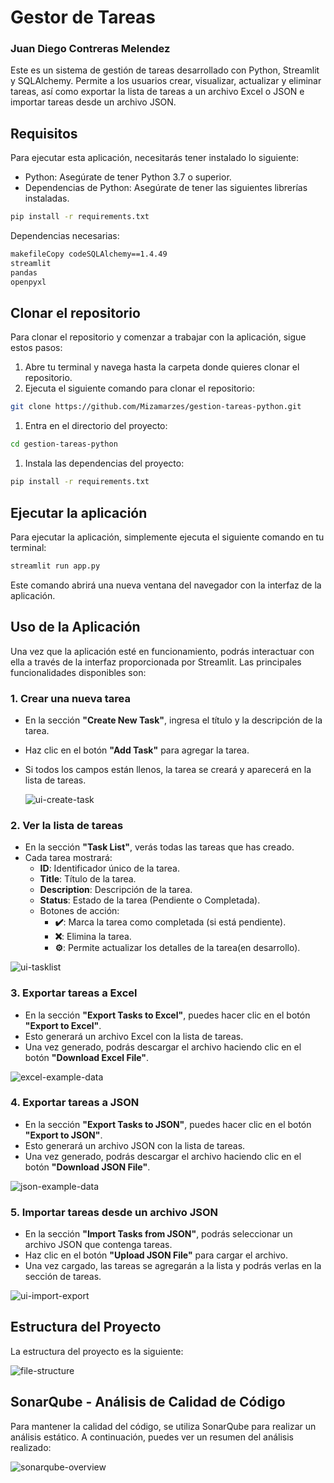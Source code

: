 # Gestor de Tareas

### Juan Diego Contreras Melendez

Este es un sistema de gestión de tareas desarrollado con Python, Streamlit y SQLAlchemy. Permite a los usuarios crear, visualizar, actualizar y eliminar tareas, así como exportar la lista de tareas a un archivo Excel o JSON e importar tareas desde un archivo JSON.

## Requisitos

Para ejecutar esta aplicación, necesitarás tener instalado lo siguiente:

- Python: Asegúrate de tener Python 3.7 o superior.
- Dependencias de Python: Asegúrate de tener las siguientes librerías instaladas.

```bash
pip install -r requirements.txt
```

Dependencias necesarias:

```bash
makefileCopy codeSQLAlchemy==1.4.49
streamlit
pandas
openpyxl
```

## Clonar el repositorio

Para clonar el repositorio y comenzar a trabajar con la aplicación, sigue estos pasos:

1. Abre tu terminal y navega hasta la carpeta donde quieres clonar el repositorio.
2. Ejecuta el siguiente comando para clonar el repositorio:

```bash
git clone https://github.com/Mizamarzes/gestion-tareas-python.git
```

1. Entra en el directorio del proyecto:

```bash
cd gestion-tareas-python
```

1. Instala las dependencias del proyecto:

```bash
pip install -r requirements.txt
```

## Ejecutar la aplicación

Para ejecutar la aplicación, simplemente ejecuta el siguiente comando en tu terminal:

```bash
streamlit run app.py
```

Este comando abrirá una nueva ventana del navegador con la interfaz de la aplicación.

## Uso de la Aplicación

Una vez que la aplicación esté en funcionamiento, podrás interactuar con ella a través de la interfaz proporcionada por Streamlit. Las principales funcionalidades disponibles son:

### 1. **Crear una nueva tarea**

- En la sección **"Create New Task"**, ingresa el título y la descripción de la tarea.

- Haz clic en el botón **"Add Task"** para agregar la tarea.

- Si todos los campos están llenos, la tarea se creará y aparecerá en la lista de tareas.

  

  ![ui-create-task](D:\code\beca-ia-campuslands\gestion-tareas-python\img\ui-create-task.PNG)

### 2. **Ver la lista de tareas**

- En la sección **"Task List"**, verás todas las tareas que has creado.
- Cada tarea mostrará:
  - **ID**: Identificador único de la tarea.
  - **Title**: Título de la tarea.
  - **Description**: Descripción de la tarea.
  - **Status**: Estado de la tarea (Pendiente o Completada).
  - Botones de acción:
    - **✔️**: Marca la tarea como completada (si está pendiente).
    - **❌**: Elimina la tarea.
    - **⚙**: Permite actualizar los detalles de la tarea(en desarrollo).

![ui-tasklist](D:\code\beca-ia-campuslands\gestion-tareas-python\img\ui-tasklist.PNG)

### 3. **Exportar tareas a Excel**

- En la sección **"Export Tasks to Excel"**, puedes hacer clic en el botón **"Export to Excel"**.
- Esto generará un archivo Excel con la lista de tareas.
- Una vez generado, podrás descargar el archivo haciendo clic en el botón **"Download Excel File"**.

![excel-example-data](D:\code\beca-ia-campuslands\gestion-tareas-python\img\excel-example-data.PNG)

### 4. **Exportar tareas a JSON**

- En la sección **"Export Tasks to JSON"**, puedes hacer clic en el botón **"Export to JSON"**.
- Esto generará un archivo JSON con la lista de tareas.
- Una vez generado, podrás descargar el archivo haciendo clic en el botón **"Download JSON File"**.

![json-example-data](D:\code\beca-ia-campuslands\gestion-tareas-python\img\json-example-data.PNG)

### 5. **Importar tareas desde un archivo JSON**

- En la sección **"Import Tasks from JSON"**, podrás seleccionar un archivo JSON que contenga tareas.
- Haz clic en el botón **"Upload JSON File"** para cargar el archivo.
- Una vez cargado, las tareas se agregarán a la lista y podrás verlas en la sección de tareas.

![ui-import-export](D:\code\beca-ia-campuslands\gestion-tareas-python\img\ui-import-export.PNG)

## Estructura del Proyecto

La estructura del proyecto es la siguiente:

![file-structure](D:\code\beca-ia-campuslands\gestion-tareas-python\img\file-structure.PNG)

## SonarQube - Análisis de Calidad de Código

Para mantener la calidad del código, se utiliza SonarQube para realizar un análisis estático. A continuación, puedes ver un resumen del análisis realizado:

![sonarqube-overview](D:\code\beca-ia-campuslands\gestion-tareas-python\img\sonarqube-overview.PNG)